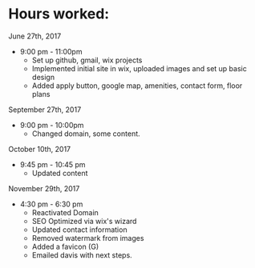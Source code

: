 # Hours worked:

 June 27th, 2017
* 9:00 pm - 11:00pm
  * Set up github, gmail, wix projects
  * Implemented initial site in wix, uploaded images and set up basic design
  * Added apply button, google map, amenities, contact form, floor plans

September 27th, 2017
* 9:00 pm - 10:00pm
  * Changed domain, some content.

October 10th, 2017
* 9:45 pm - 10:45 pm
  * Updated content

November 29th, 2017
* 4:30 pm - 6:30 pm
  * Reactivated Domain
  * SEO Optimized via wix's wizard
  * Updated contact information
  * Removed watermark from images
  * Added a favicon (G)
  * Emailed davis with next steps.
